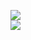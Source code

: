 [![](https://img.shields.io/badge/Made%20With-Github%20Spray-lightgrey.svg?style=for-the-badge&logo=github)](https://github.com/Annihil/github-spray#23879)  
[![](https://i.imgur.com/2DrTn0Z.gif)](https://github.com/Annihil/github-spray)